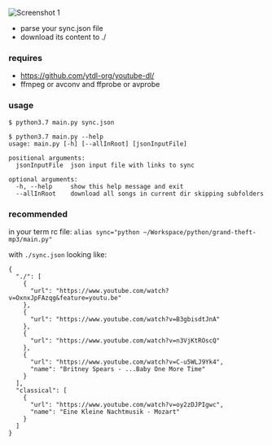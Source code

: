 ![Screenshot 1](https://i.imgur.com/kf2rsTW.jpg)

- parse your sync.json file
- download its content to ./

### requires
- https://github.com/ytdl-org/youtube-dl/
- ffmpeg or avconv and ffprobe or avprobe

### usage
	$ python3.7 main.py sync.json
	
	$ python3.7 main.py --help
	usage: main.py [-h] [--allInRoot] [jsonInputFile]

	positional arguments:
	  jsonInputFile  json input file with links to sync

	optional arguments:
	  -h, --help     show this help message and exit
	  --allInRoot    download all songs in current dir skipping subfolders


### recommended
in your term rc file: `alias sync="python ~/Workspace/python/grand-theft-mp3/main.py"`


with `./sync.json` looking like:

	{
	  "./": [
	    {
	      "url": "https://www.youtube.com/watch?v=OxnxJpFAzqg&feature=youtu.be"
	    },
	    {
	      "url": "https://www.youtube.com/watch?v=B3gbisdtJnA"
	    },
	    {
	      "url": "https://www.youtube.com/watch?v=n3VjKtROscQ"
	    },
	    {
	      "url": "https://www.youtube.com/watch?v=C-u5WLJ9Yk4",
	      "name": "Britney Spears - ...Baby One More Time"
	    }
	  ],
	  "classical": [
	    {
	      "url": "https://www.youtube.com/watch?v=oy2zDJPIgwc",
	      "name": "Eine Kleine Nachtmusik - Mozart"
	    }
	  ]
	}
